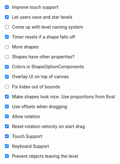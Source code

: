 - [x] Improve touch support
- [x] Let users save and star levels
- [ ] Come up with level naming system
- [x] Timer resets if a shape falls off
- [ ] More shapes
- [ ] Shapes have other properties?
- [x] Colors in ShapeOptionComponents
- [x] Overlay UI on top of canvas






- [ ] Fix Index out of bounds
- [x] Make shapes look nice. Use proportions from Rust
- [x] Use offsets when dragging
- [x] Allow rotation
- [x] Reset rotation velocity on start drag
- [x] Touch Support
- [x] Keyboard Support
- [x] Prevent objects leaving the level
